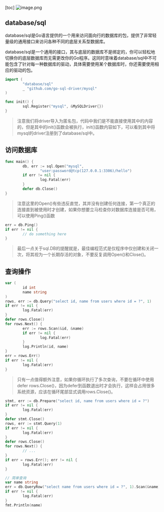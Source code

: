 [toc]
![image.png](https://note.youdao.com/yws/res/d/WEBRESOURCE3c3e8090461ef82b5bcca39c199fd1bd)
## database/sql
database/sql是Go语言提供的一个用来访问面向行的数据库的包，提供了非常轻量级的通用接口来访问各种不同的底层关系型数据库。

database/sql是一个通用的接口，其与底层的数据库不是绑定的，你可以轻松地切换你的底层数据库而无需更改你的Go程序。这同时意味着database/sql中不可能包含了针对每一种数据库的驱动，具体需要使用某个数据库时，你还需要使用相应的驱动的包。
```go
import (
        "database/sql"
        _ "github.com/go-sql-driver/mysql"
)    

func init() {
        sql.Register("mysql", &MySQLDriver{})
}

```
> 注意我们将driver导入为匿名包，代码中我们是不能直接使用其中的内容的，但是其中的init()函数会被执行，init()函数内容如下，可以看到其中将mysql的driver注册到了database/sql中。

## 访问数据库
```go
func main() {
        db, err := sql.Open("mysql",
                "user:password@tcp(127.0.0.1:3306)/hello")
        if err != nil {
                log.Fatal(err)
        }
        defer db.Close()
}
```
> 注意这里的Open()有些违反直觉，其并没有创建任何连接，第一个真正的连接直到被使用时才创建，如果你想要立马检查你对数据库连接是否可用，可以使用Ping()函数
```go
err = db.Ping()
if err != nil {
        // do something here
}
```
> 最后一点关于sql.DB的提醒就是，最佳编程范式是仅程序中仅创建和关闭一次，将其视为一个长期存活的对象，不要反复调用Open()和Close()。

## 查询操作
```go
var (
        id int
        name string
)
rows, err := db.Query("select id, name from users where id = ?", 1)
if err != nil {
        log.Fatal(err)
}
defer rows.Close()
for rows.Next() {
        err := rows.Scan(&id, &name)
        if err != nil {
                log.Fatal(err)
        }
        log.Println(id, name)
}
err = rows.Err()
if err != nil {
        log.Fatal(err)
}
```
> 只有一点值得额外注意，如果你循环执行了多次查询，不要在循环中使用defer rows.Close()，因为defer到函数退出时才会执行，这样会占用很多系统资源，应该在循环尾部显式调用rows.Close()。
```go
stmt, err := db.Prepare("select id, name from users where id = ?")
if err != nil {
        log.Fatal(err)
}
defer stmt.Close()
rows, err := stmt.Query(1)
if err != nil {
        log.Fatal(err)
}
defer rows.Close()
for rows.Next() {
        // ...
}
if err = rows.Err(); err != nil {
        log.Fatal(err)
}

// 简单查询
var name string
err = db.QueryRow("select name from users where id = ?", 1).Scan(&name)
if err != nil {
        log.Fatal(err)
}
fmt.Println(name)

```